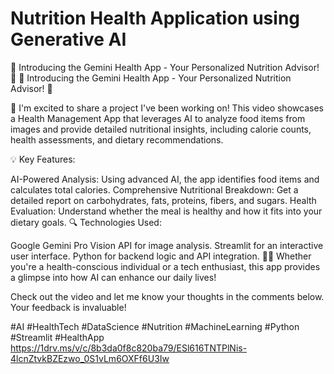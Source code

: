 # Nutrition Health Application using Generative AI
🚀 Introducing the Gemini Health App - Your Personalized Nutrition Advisor! 🍎
🚀 Introducing the Gemini Health App - Your Personalized Nutrition Advisor! 🍎

🎥 I'm excited to share a project I've been working on! This video showcases a Health Management App that leverages AI to analyze food items from images and provide detailed nutritional insights, including calorie counts, health assessments, and dietary recommendations.

💡 Key Features:

AI-Powered Analysis: Using advanced AI, the app identifies food items and calculates total calories.
Comprehensive Nutritional Breakdown: Get a detailed report on carbohydrates, fats, proteins, fibers, and sugars.
Health Evaluation: Understand whether the meal is healthy and how it fits into your dietary goals.
🔍 Technologies Used:

Google Gemini Pro Vision API for image analysis.
Streamlit for an interactive user interface.
Python for backend logic and API integration.
👩‍💻 Whether you're a health-conscious individual or a tech enthusiast, this app provides a glimpse into how AI can enhance our daily lives!

Check out the video and let me know your thoughts in the comments below. Your feedback is invaluable!

#AI #HealthTech #DataScience #Nutrition #MachineLearning #Python #Streamlit #HealthApp
https://1drv.ms/v/c/8b3da0f8c820ba79/ESl616TNTPlNis-4lcnZtvkBZEzwo_0S1vLm6OXFf6U3Iw
